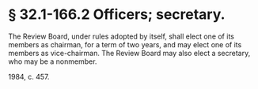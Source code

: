 # § 32.1-166.2 Officers; secretary.

<p>The Review Board, under rules adopted by itself, shall elect one of its members as chairman, for a term of two years, and may elect one of its members as vice-chairman. The Review Board may also elect a secretary, who may be a nonmember.</p><p>1984, c. 457.</p>